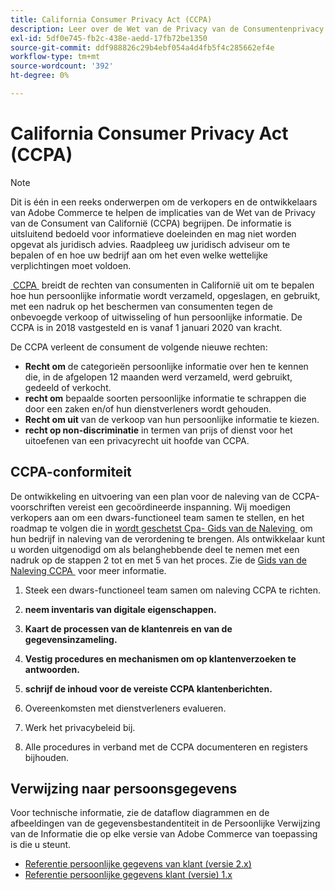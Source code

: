 ```yaml
---
title: California Consumer Privacy Act (CCPA)
description: Leer over de Wet van de Privacy van de Consumentenprivacy van Californië (CCPA), die de rechten van consumenten in Californië uitbreidt om te bepalen hoe hun persoonlijke informatie wordt verzameld, opgeslagen, en gebruikt.
exl-id: 5df0e745-fb2c-438e-aedd-17fb72be1350
source-git-commit: ddf988826c29b4ebf054a4d4fb5f4c285662ef4e
workflow-type: tm+mt
source-wordcount: '392'
ht-degree: 0%

---
```


# California Consumer Privacy Act (CCPA)

>[!NOTE]
>
>Dit is één in een reeks onderwerpen om de verkopers en de ontwikkelaars van Adobe Commerce te helpen de implicaties van de Wet van de Privacy van de Consument van Californië (CCPA) begrijpen. De informatie is uitsluitend bedoeld voor informatieve doeleinden en mag niet worden opgevat als juridisch advies. Raadpleeg uw juridisch adviseur om te bepalen of en hoe uw bedrijf aan om het even welke wettelijke verplichtingen moet voldoen.

[&#x200B; CCPA &#x200B;](https://oag.ca.gov/privacy/ccpa) breidt de rechten van consumenten in Californië uit om te bepalen hoe hun persoonlijke informatie wordt verzameld, opgeslagen, en gebruikt, met een nadruk op het beschermen van consumenten tegen de onbevoegde verkoop of uitwisseling of hun persoonlijke informatie. De CCPA is in 2018 vastgesteld en is vanaf 1 januari 2020 van kracht.

De CCPA verleent de consument de volgende nieuwe rechten:

- **Recht om** de categorieën persoonlijke informatie over hen te kennen die, in de afgelopen 12 maanden werd verzameld, werd gebruikt, gedeeld of verkocht.
- **recht om** bepaalde soorten persoonlijke informatie te schrappen die door een zaken en/of hun dienstverleners wordt gehouden.
- **Recht om uit** van de verkoop van hun persoonlijke informatie te kiezen.
- **recht op non-discriminatie** in termen van prijs of dienst voor het uitoefenen van een privacyrecht uit hoofde van CCPA.

## CCPA-conformiteit

De ontwikkeling en uitvoering van een plan voor de naleving van de CCPA-voorschriften vereist een gecoördineerde inspanning. Wij moedigen verkopers aan om een dwars-functioneel team samen te stellen, en het roadmap te volgen die in [&#x200B; wordt geschetst Cpa- Gids van de Naleving &#x200B;](https://experienceleague.adobe.com/docs/commerce-admin/start/compliance/privacy/compliance-ccpa.html?lang=nl-NL) om hun bedrijf in naleving van de verordening te brengen. Als ontwikkelaar kunt u worden uitgenodigd om als belanghebbende deel te nemen met een nadruk op de stappen 2 tot en met 5 van het proces. Zie de [&#x200B; Gids van de Naleving CCPA &#x200B;](https://experienceleague.adobe.com/docs/commerce-admin/start/compliance/privacy/compliance-ccpa.html?lang=nl-NL) voor meer informatie.

1. Steek een dwars-functioneel team samen om naleving CCPA te richten.

1. **neem inventaris van digitale eigenschappen.**

1. **Kaart de processen van de klantenreis en van de gegevensinzameling.**

1. **Vestig procedures en mechanismen om op klantenverzoeken te antwoorden.**

1. **schrijf de inhoud voor de vereiste CCPA klantenberichten.**

1. Overeenkomsten met dienstverleners evalueren.

1. Werk het privacybeleid bij.

1. Alle procedures in verband met de CCPA documenteren en registers bijhouden.

## Verwijzing naar persoonsgegevens

Voor technische informatie, zie de dataflow diagrammen en de afbeeldingen van de gegevensbestandentiteit in de Persoonlijke Verwijzing van de Informatie die op elke versie van Adobe Commerce van toepassing is die u steunt.

- [Referentie persoonlijke gegevens van klant (versie 2.x)](data-m2.md)
- [Referentie persoonlijke gegevens klant (versie) 1.x](data-m1.md)
